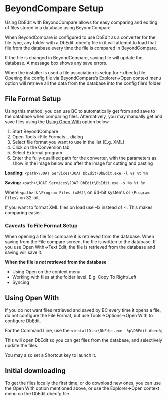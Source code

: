 # BeyondCompare Setup #
Using DbEdit with BeyondCompare allows for easy comparing and editing of files stored in a database using BeyondCompare

When BeyondCompare is configured to use DbEdit as a converter for the file type, any folder with a DbEdit .dbecfg file in it will attempt to load that file from the database every time the file is compared in BeyondCompare.

If the file is changed in BeyondCompare, saving file will update the database.  A message box shows any save errors.

When the installer is used a file association is setup for `*`.dbecfg file.  Opening the config file via BeyondCompare’s Explorer->Open context menu option will retrieve all the data from the database into the config file’s folder.

## File Format Setup ##
Using this method, you can use BC to automatically get from and save to the database when comparing files.  Alternatively, you may manually get and save files using the [Using Open With](DbEditAndBeyondCompare#Using_Open_With.md) option below.

  1. Start BeyondCompare
  1. Open Tools->File Formats… dialog
  1. Select file format you want to use in the list (E.g. XML)
  1. Click on the Conversion tab
  1. Select External program
  1. Enter the fully-qualified path for the converter, with the parameters as show in the image below and after the image for cutting and pasting

**Loading:** `<path>\JOAT Services\JOAT DbEdit\DbEdit.exe -l %s %t %n`

**Saving:** `<path>\JOAT Services\JOAT DbEdit\DbEdit.exe -s %s %t %n`

Where `<path>` is `\Program Files (x86)\` on 64-bit systems or `\Program Files\` on 32-bit.

If you want to format XML files on load use –lx instead of -l.  This makes comparing easier.

### Caveats To File Format Setup ###
When opening a file for compare it is retrieved from the database.  When saving from the File compare screen, the file is written to the database.  If you use Open With->Text Edit, the file is retrieved from the database and saving will save it.

**When the file is _not_ retrieved from the database**
  * Using Open on the context menu
  * Working with files at the folder level.  E.g. Copy To Right/Left
  * Syncing



## Using Open With ##
If you do not want files retrieved and saved by BC every time it opens a file, do not configure the File Format, but use Tools->Options->Open With to configure DbEdit.

For the Command Line, use the `<installDir>\DbEdit.exe  %p\DBEdit.dbecfg`

This will open DbEdit so you can get files from the database, and selectively update the files.

You may also set a Shortcut key to launch it.

## Initial downloading ##
To get the files locally the first time, or do download new ones, you can use the Open With option mentioned above, or use the Explorer->Open context menu on the DbEdit.dbecfg file.